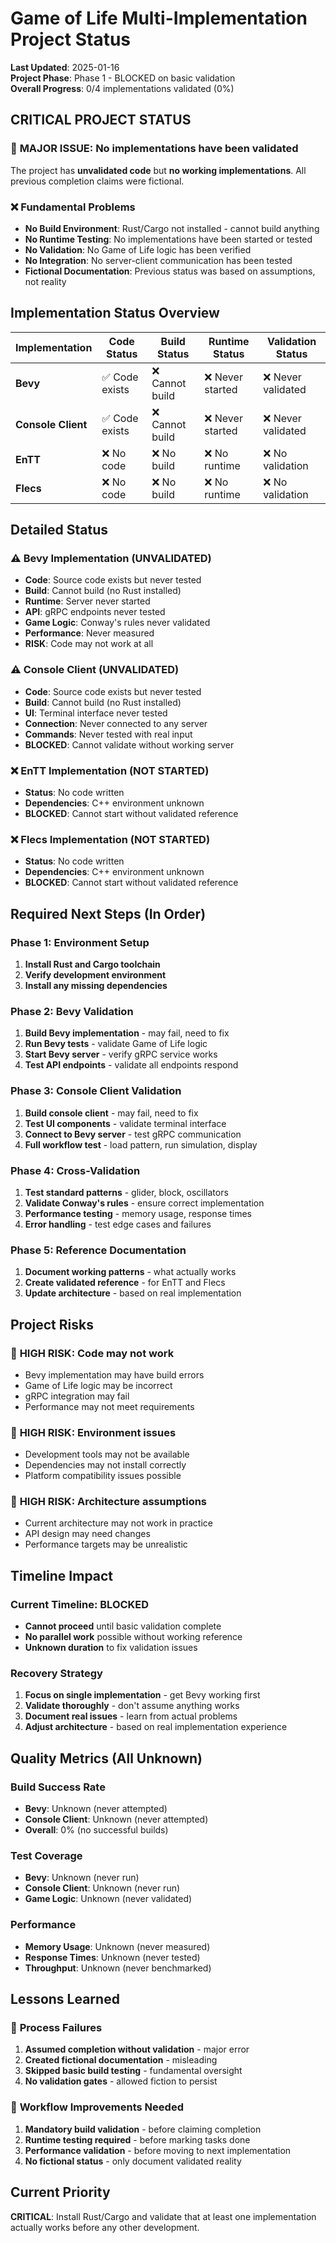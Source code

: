 # Game of Life Multi-Implementation Project Status

**Last Updated**: 2025-01-16  
**Project Phase**: Phase 1 - BLOCKED on basic validation  
**Overall Progress**: 0/4 implementations validated (0%)

## CRITICAL PROJECT STATUS

### 🚨 **MAJOR ISSUE**: No implementations have been validated

The project has **unvalidated code** but **no working implementations**. All previous completion claims were fictional.

### ❌ **Fundamental Problems**
- **No Build Environment**: Rust/Cargo not installed - cannot build anything
- **No Runtime Testing**: No implementations have been started or tested
- **No Validation**: No Game of Life logic has been verified
- **No Integration**: No server-client communication has been tested
- **Fictional Documentation**: Previous status was based on assumptions, not reality

## Implementation Status Overview

| Implementation | Code Status | Build Status | Runtime Status | Validation Status |
|---------------|-------------|--------------|----------------|------------------|
| **Bevy** | ✅ Code exists | ❌ Cannot build | ❌ Never started | ❌ Never validated |
| **Console Client** | ✅ Code exists | ❌ Cannot build | ❌ Never started | ❌ Never validated |
| **EnTT** | ❌ No code | ❌ No build | ❌ No runtime | ❌ No validation |
| **Flecs** | ❌ No code | ❌ No build | ❌ No runtime | ❌ No validation |

## Detailed Status

### ⚠️ Bevy Implementation (UNVALIDATED)
- **Code**: Source code exists but never tested
- **Build**: Cannot build (no Rust installed)
- **Runtime**: Server never started
- **API**: gRPC endpoints never tested
- **Game Logic**: Conway's rules never validated
- **Performance**: Never measured
- **RISK**: Code may not work at all

### ⚠️ Console Client (UNVALIDATED)
- **Code**: Source code exists but never tested
- **Build**: Cannot build (no Rust installed)
- **UI**: Terminal interface never tested
- **Connection**: Never connected to any server
- **Commands**: Never tested with real input
- **BLOCKED**: Cannot validate without working server

### ❌ EnTT Implementation (NOT STARTED)
- **Status**: No code written
- **Dependencies**: C++ environment unknown
- **BLOCKED**: Cannot start without validated reference

### ❌ Flecs Implementation (NOT STARTED)
- **Status**: No code written
- **Dependencies**: C++ environment unknown
- **BLOCKED**: Cannot start without validated reference

## Required Next Steps (In Order)

### Phase 1: Environment Setup
1. **Install Rust and Cargo toolchain**
2. **Verify development environment**
3. **Install any missing dependencies**

### Phase 2: Bevy Validation
1. **Build Bevy implementation** - may fail, need to fix
2. **Run Bevy tests** - validate Game of Life logic
3. **Start Bevy server** - verify gRPC service works
4. **Test API endpoints** - validate all endpoints respond

### Phase 3: Console Client Validation
1. **Build console client** - may fail, need to fix
2. **Test UI components** - validate terminal interface
3. **Connect to Bevy server** - test gRPC communication
4. **Full workflow test** - load pattern, run simulation, display

### Phase 4: Cross-Validation
1. **Test standard patterns** - glider, block, oscillators
2. **Validate Conway's rules** - ensure correct implementation
3. **Performance testing** - memory usage, response times
4. **Error handling** - test edge cases and failures

### Phase 5: Reference Documentation
1. **Document working patterns** - what actually works
2. **Create validated reference** - for EnTT and Flecs
3. **Update architecture** - based on real implementation

## Project Risks

### 🚨 **HIGH RISK**: Code may not work
- Bevy implementation may have build errors
- Game of Life logic may be incorrect
- gRPC integration may fail
- Performance may not meet requirements

### 🚨 **HIGH RISK**: Environment issues
- Development tools may not be available
- Dependencies may not install correctly
- Platform compatibility issues possible

### 🚨 **HIGH RISK**: Architecture assumptions
- Current architecture may not work in practice
- API design may need changes
- Performance targets may be unrealistic

## Timeline Impact

### Current Timeline: BLOCKED
- **Cannot proceed** until basic validation complete
- **No parallel work** possible without working reference
- **Unknown duration** to fix validation issues

### Recovery Strategy
1. **Focus on single implementation** - get Bevy working first
2. **Validate thoroughly** - don't assume anything works
3. **Document real issues** - learn from actual problems
4. **Adjust architecture** - based on real implementation experience

## Quality Metrics (All Unknown)

### Build Success Rate
- **Bevy**: Unknown (never attempted)
- **Console Client**: Unknown (never attempted)
- **Overall**: 0% (no successful builds)

### Test Coverage
- **Bevy**: Unknown (never run)
- **Console Client**: Unknown (never run)
- **Game Logic**: Unknown (never validated)

### Performance
- **Memory Usage**: Unknown (never measured)
- **Response Times**: Unknown (never tested)
- **Throughput**: Unknown (never benchmarked)

## Lessons Learned

### 🎯 **Process Failures**
1. **Assumed completion without validation** - major error
2. **Created fictional documentation** - misleading
3. **Skipped basic build testing** - fundamental oversight
4. **No validation gates** - allowed fiction to persist

### 🎯 **Workflow Improvements Needed**
1. **Mandatory build validation** - before claiming completion
2. **Runtime testing required** - before marking tasks done
3. **Performance validation** - before moving to next implementation
4. **No fictional status** - only document validated reality

## Current Priority

**CRITICAL**: Install Rust/Cargo and validate that at least one implementation actually works before any other development.